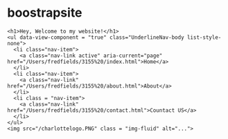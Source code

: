 # boostrapsite
<!DOCTYPE html>
<html lang="en">
<head>
    <meta charset="UTF-8">
    <meta http-equiv="X-UA-Compatible" content="IE=edge">
    <meta name="viewport" content="width=device-width, initial-scale=1.0">
    <title>Document</title>
    <link rel="stylesheet" href="3155/bootstap/css/Bootstap.css">
    <link rel="stylesheet" href="3155/bootstap/js/Bootstap.jv">


    <h1>Hey, Welcome to my website!</h1>
    <ul data-view-component = "true" class="UnderlineNav-body list-style-none">
      <li class="nav-item">
        <a class="nav-link active" aria-current="page" href="/Users/fredfields/3155%20/index.html">Home</a>
      </li>
      <li class="nav-item">
        <a class="nav-link" href="/Users/fredfields/3155%20/about.html">About</a>
      </li>
      <li class = "nav-item">
        <a class="nav-link" href="/Users/fredfields/3155%20/contact.html">Countact US</a>
      </li>
    </ul>
    <img src="/charlottelogo.PNG" class = "img-fluid" alt="...">
</head>
<body>
    
</body>
</html>

